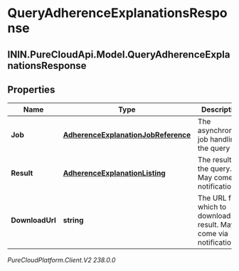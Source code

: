 # QueryAdherenceExplanationsResponse

## ININ.PureCloudApi.Model.QueryAdherenceExplanationsResponse

## Properties

|Name | Type | Description | Notes|
|------------ | ------------- | ------------- | -------------|
| **Job** | [**AdherenceExplanationJobReference**](AdherenceExplanationJobReference) | The asynchronous job handling the query | [optional] |
| **Result** | [**AdherenceExplanationListing**](AdherenceExplanationListing) | The result of the query. May come via notification | [optional] |
| **DownloadUrl** | **string** | The URL from which to download the result. May come via notification | [optional] |



_PureCloudPlatform.Client.V2 238.0.0_
